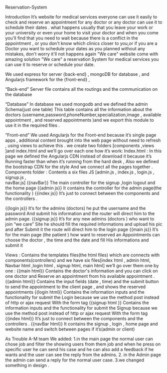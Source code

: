 Reservation-System

Introduction 
It’s  website for medical services everyone can use it easily to check and  reserve an appointment for any doctor or any doctor can use it to schedule their dates .
what happens usually that you leave your work or your university or even your home to visit your doctor and when you come you'll find that you need to wait because there is a conflict in the appointment , or you don't know which clinics closer to you,or if you are a Doctor you want to schedule your dates as you planned without any mistakes, don't worry it'll not happens again "We care" website come with amazing solution "We care" a reservation System for medical services you can use it to reserve or schedule your date.





We used express for server {back-end} , mongoDB for database , and Angularjs framework for the {front-end} ,
 

“Back-end”
Server file  contains all the routings and the communication on the database 

“Database”
In database we used mongodb and we defined the admin Schema(just one table)
This table contains all the information about the doctors (username,password,phoneNumber,specialization,image , available appointment , and reserved appointments )and we export this module to use it in the required files .
 
“Front-end”
We used Angularjs for the Front-end because it’s single page apps , additional content brought into the web page without need to refresh , using views to achieve this .
 we create two folders  [components ,views ]and index.html and we’ll go over each one how it’s work:
Index.html :
	In this page we defined the Angularjs CDN instead of  download it because it’s
	Running faster than when it’s running from the hard desk ,
	Also we defined the bootstrap CDN for the style
And we connect all the pages together .
Components  folder :
Contents  a six files JS [admin.js , index.js , login.js , signup.js ,    
navBar.js] 
{{navBar}}
The main controller for the signup ,login logout and the home page
{{admin js}}
It contains the controller for the admin page(the functionality ) 
{{index js}}
It’s just to connect between the components and the controllers .

{{login js}}
It’s for the admins (doctors) he put the username and the password
And submit his information and the router will direct him to the admin
page.
{{signup js}}
It’s for any new admins (doctors ) who want to join “we care”
Site he should fill the required informations and upload his pic and after
Submit it the route will direct him to the login page 
{{main js}}
It’s for the main page (the patient ) how want to reserved an 
Appointments can choose the doctor ,  the time and the date and fill
His informations and submit it 

Views :
		Contains the templates files(the html files) which are connects with
		components(controllers) and we have six files[index html , admin html,
Navbar html ,login html , signup html, main html] we’ll go over them one by one :
{{main html}}
Contains the doctor's information  and you can click on one doctor and 
Reserve an appointment from his available appointment . 
{{admin html}}
		Contains the input fields (date , time) and the submit button to send the
appointment to the client page  , and shows the reserved appointments
{{login html}}
 Contains  the information inputs and the functionality  for submit the
Login because we use the method post instead of http or ajax request 
With the form tag 
{{signup html }}
 Contains  the information inputs and the functionality  for submit the
Signup because we use the method post instead of http or ajax request 
With the form tag
{{index html}}
It’s just to connect between the components and the controllers .
{{navBar html}}
It contains the signup , login , home page and website name and switch between pages if it’s(admin or client)

As Trouble A-M team We added:
1.in the main page the normal user can chose job and filter the showing users from them job
   and when he press on specific user he can send his case and he can also add a feedback if he wants and the user can 
   see the reply from the admins.
2. in the Admin page the admin can send a reply for the normal user case.
3.we changed something in design .

 

